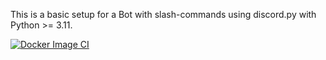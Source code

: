 This is a basic setup for a Bot with slash-commands using discord.py with Python >= 3.11.

[![Docker Image CI](https://github.com/Serpensin/DiscordBots-Basis/actions/workflows/docker-image.yml/badge.svg)](https://github.com/Serpensin/DiscordBots-Basis/actions/workflows/docker-image.yml)
